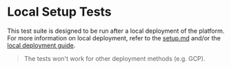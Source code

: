 # Local Setup Tests

This test suite is designed to be run after a local deployment of the platform. For more information on local deployment, refer to the [setup.md](../setup.md) and/or the [local deployment guide](../tutorials/local_deployment).

> The tests won't work for other deployment methods (e.g. GCP).